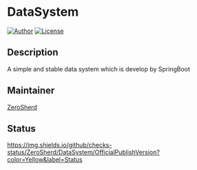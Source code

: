 # DataSystem

[![Author](https://img.shields.io/badge/Author-ZeroSherd-red.svg "Author")](https://www.zerosherd.site)
[![License](https://img.shields.io/badge/license-MIT-blue.svg)](LICENSE)

## Description
A simple and stable data system which is develop by SpringBoot

## Maintainer
[ZeroSherd](https://github.com/ZeroSherd)

## Status
https://img.shields.io/github/checks-status/ZeroSherd/DataSystem/OfficialPublishVersion?color=Yellow&label=Status
